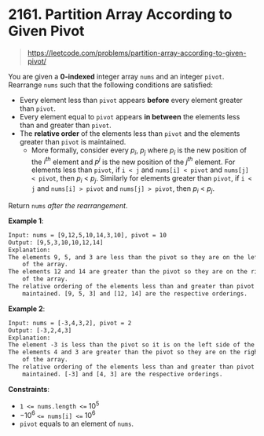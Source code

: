# 2161. Partition Array According to Given Pivot

> <https://leetcode.com/problems/partition-array-according-to-given-pivot/>

You are given a **0-indexed** integer array `nums` and an integer `pivot`.
Rearrange `nums` such that the following conditions are satisfied:

- Every element less than `pivot` appears **before** every element greater than
  `pivot`.
- Every element equal to `pivot` appears **in between** the elements less than
  and greater than `pivot`.
- The **relative order** of the elements less than `pivot` and the elements
  greater than `pivot` is maintained.
  - More formally, consider every $p_i$, $p_j$ where $p_i$ is the new position
    of the $i^{th}$ element and $p^j$ is the new position of the $j^{th}$
    element. For elements less than `pivot`, if `i < j` and `nums[i] < pivot`
    and `nums[j] < pivot`, then $p_i$ < $p_j$. Similarly for elements greater
    than `pivot`, if `i < j` and `nums[i] > pivot` and `nums[j] > pivot`, then
    $p_i$ < $p_j$.

Return `nums` *after the rearrangement*.

**Example 1**:

```txt
Input: nums = [9,12,5,10,14,3,10], pivot = 10
Output: [9,5,3,10,10,12,14]
Explanation: 
The elements 9, 5, and 3 are less than the pivot so they are on the left side
    of the array.
The elements 12 and 14 are greater than the pivot so they are on the right side
    of the array.
The relative ordering of the elements less than and greater than pivot is also
    maintained. [9, 5, 3] and [12, 14] are the respective orderings.
```

**Example 2**:

```txt
Input: nums = [-3,4,3,2], pivot = 2
Output: [-3,2,4,3]
Explanation: 
The element -3 is less than the pivot so it is on the left side of the array.
The elements 4 and 3 are greater than the pivot so they are on the right side
    of the array.
The relative ordering of the elements less than and greater than pivot is also
    maintained. [-3] and [4, 3] are the respective orderings.
```

**Constraints**:

- `1 <= nums.length <=` $10^5$
- $-10^6$ `<= nums[i] <=` $10^6$
- `pivot` equals to an element of `nums`.
